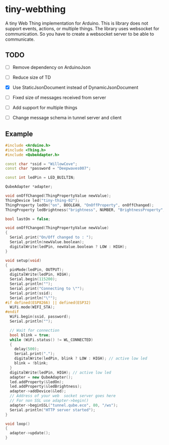 # tiny-webthing

 A tiny Web Thing implementation for Arduino. This is library does not support events, actions, or multiple things. The library uses websocket for communication. So you have to create a websocket server to be able to communicate.


## TODO

- [ ] Remove dependency on ArduinoJson
- [ ] Reduce size of TD 
- [X] Use StaticJsonDocument instead of DynamicJsonDocument
- [ ] Fixed size of messages received from server
- [ ] Add support for multiple things
- [ ] Change message schema in tunnel server and client
 

## Example

```c++
#include <Arduino.h>
#include <Thing.h>
#include <QubeAdapter.h>

const char *ssid = "WillowCove";
const char *password = "Deepwaves007";

const int ledPin = LED_BUILTIN;

QubeAdapter *adapter;

void onOffChanged(ThingPropertyValue newValue);
ThingDevice led("tiny-thing-02");
ThingProperty ledOn("on", BOOLEAN, "OnOffProperty", onOffChanged);
ThingProperty ledBrightness("brightness", NUMBER, "BrightnessProperty", nullptr);

bool lastOn = false;

void onOffChanged(ThingPropertyValue newValue)
{
  Serial.print("On/Off changed to : ");
  Serial.println(newValue.boolean);
  digitalWrite(ledPin, newValue.boolean ? LOW : HIGH);
}

void setup(void)
{
  pinMode(ledPin, OUTPUT);
  digitalWrite(ledPin, HIGH);
  Serial.begin(115200);
  Serial.println("");
  Serial.print("Connecting to \"");
  Serial.print(ssid);
  Serial.println("\"");
#if defined(ESP8266) || defined(ESP32)
  WiFi.mode(WIFI_STA);
#endif
  WiFi.begin(ssid, password);
  Serial.println("");

  // Wait for connection
  bool blink = true;
  while (WiFi.status() != WL_CONNECTED)
  {
    delay(500);
    Serial.print(".");
    digitalWrite(ledPin, blink ? LOW : HIGH); // active low led
    blink = !blink;
  }
  digitalWrite(ledPin, HIGH); // active low led
  adapter = new QubeAdapter();
  led.addProperty(&ledOn);
  led.addProperty(&ledBrightness);
  adapter->addDevice(&led);
  // Address of your web  socket server goes here
  // For non SSL use adapter->begin()
  adapter->beginSSL("tunnel.qube.eco", 80, "/ws");
  Serial.println("HTTP server started");
}

void loop()
{
  adapter->update();
}


```




